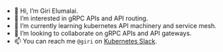 - 👋 Hi, I’m Giri Elumalai.
- 👀 I’m interested in gRPC APIs and API routing.
- 🌱 I’m currently learning kubernetes API machinery and service mesh.
- 💞️ I’m looking to collaborate on gRPC APIs and API gateways.
- 📫 You can reach me `@giri` on [Kubernetes Slack](https://kubernetes.slack.com).
